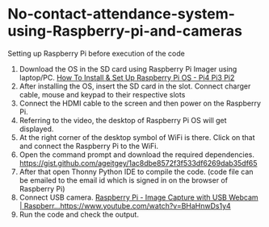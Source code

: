 # No-contact-attendance-system-using-Raspberry-pi-and-cameras

Setting up Raspberry Pi before execution of the code
1. Download the OS in the SD card using Raspberry Pi Imager using laptop/PC.
   [How To Install & Set Up Raspberry Pi OS - Pi4 Pi3 Pi2](https://www.youtube.com/watch?v=y45hsd2AOpw)
2. After installing the OS, insert the SD card in the slot. Connect charger cable, mouse and keypad to their respective slots
3. Connect the HDMI cable to the screen and then power on the Raspberry Pi.
4. Referring to the video, the desktop of Raspberry Pi OS will get displayed.
5. At the right corner of the desktop symbol of WiFi is there. Click on that and connect the Raspberry Pi to the WiFi.
6. Open the command prompt and download the required dependencies.
https://gist.github.com/ageitgey/1ac8dbe8572f3f533df6269dab35df65
7. After that open Thonny Python IDE to compile the code. (code file can be emailed to the email id which is signed in on the browser of Raspberry Pi)
8. Connect USB camera.
[Raspberry Pi - Image Capture with USB Webcam | Raspberr...](https://www.youtube.com/watch?v=BHaHnwDs1y4)https://www.youtube.com/watch?v=BHaHnwDs1y4
9. Run the code and check the output.



    


